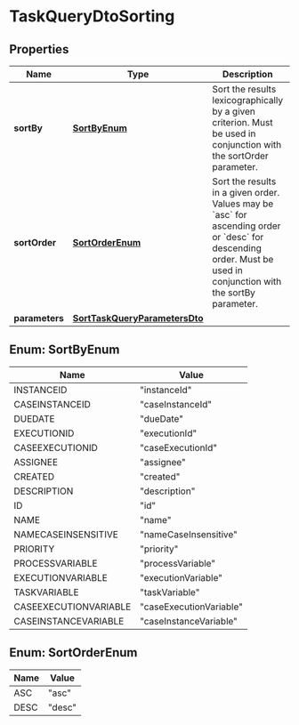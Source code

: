 

# TaskQueryDtoSorting


## Properties

Name | Type | Description | Notes
------------ | ------------- | ------------- | -------------
**sortBy** | [**SortByEnum**](#SortByEnum) | Sort the results lexicographically by a given criterion. Must be used in conjunction with the sortOrder parameter. |  [optional]
**sortOrder** | [**SortOrderEnum**](#SortOrderEnum) | Sort the results in a given order. Values may be &#x60;asc&#x60; for ascending order or &#x60;desc&#x60; for descending order. Must be used in conjunction with the sortBy parameter. |  [optional]
**parameters** | [**SortTaskQueryParametersDto**](SortTaskQueryParametersDto.md) |  |  [optional]



## Enum: SortByEnum

Name | Value
---- | -----
INSTANCEID | &quot;instanceId&quot;
CASEINSTANCEID | &quot;caseInstanceId&quot;
DUEDATE | &quot;dueDate&quot;
EXECUTIONID | &quot;executionId&quot;
CASEEXECUTIONID | &quot;caseExecutionId&quot;
ASSIGNEE | &quot;assignee&quot;
CREATED | &quot;created&quot;
DESCRIPTION | &quot;description&quot;
ID | &quot;id&quot;
NAME | &quot;name&quot;
NAMECASEINSENSITIVE | &quot;nameCaseInsensitive&quot;
PRIORITY | &quot;priority&quot;
PROCESSVARIABLE | &quot;processVariable&quot;
EXECUTIONVARIABLE | &quot;executionVariable&quot;
TASKVARIABLE | &quot;taskVariable&quot;
CASEEXECUTIONVARIABLE | &quot;caseExecutionVariable&quot;
CASEINSTANCEVARIABLE | &quot;caseInstanceVariable&quot;



## Enum: SortOrderEnum

Name | Value
---- | -----
ASC | &quot;asc&quot;
DESC | &quot;desc&quot;




